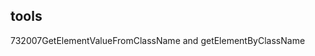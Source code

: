 <article><h1>tools</h1><time><span class="day">7</span><span class="month">3</span><span class="year">2007</span></time>GetElementValueFromClassName and getElementByClassName</article>